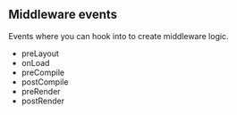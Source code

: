 ## Middleware events

Events where you can hook into to create middleware logic.

- preLayout
- onLoad
- preCompile
- postCompile
- preRender
- postRender
